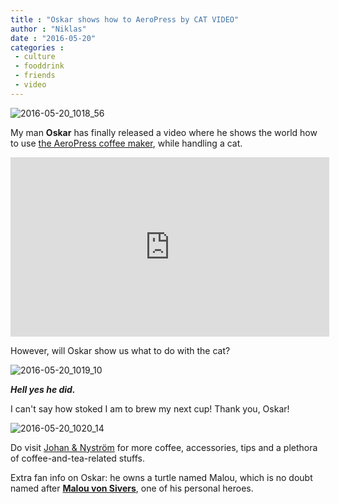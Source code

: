 ```yaml
---
title : "Oskar shows how to AeroPress by CAT VIDEO"
author : "Niklas"
date : "2016-05-20"
categories : 
 - culture
 - fooddrink
 - friends
 - video
---
```


![2016-05-20_1018_56](https://niklasblog.com/wp-content/2016-05-20_1018_56.png)

My man **Oskar** has finally released a video where he shows the world how to use [the AeroPress coffee maker](http://www.aerobie.com/product/aeropress/), while handling a cat.

<iframe src="https://player.vimeo.com/video/166192471?color=ffffff&amp;portrait=0" width="510" height="287" frameborder="0" webkitallowfullscreen mozallowfullscreen="" allowfullscreen=""></iframe>

However, will Oskar show us what to do with the cat?

![2016-05-20_1019_10](https://niklasblog.com/wp-content/2016-05-20_1019_10.png)

_**Hell yes he did.**_

I can't say how stoked I am to brew my next cup! Thank you, Oskar!

![2016-05-20_1020_14](https://niklasblog.com/wp-content/2016-05-20_1020_14.png)

Do visit [Johan & Nyström](http://johanochnystrom.se) for more coffee, accessories, tips and a plethora of coffee-and-tea-related stuffs.

Extra fan info on Oskar: he owns a turtle named Malou, which is no doubt named after [**Malou von Sivers**](https://en.wikipedia.org/wiki/Malou_von_Sivers), one of his personal heroes.
